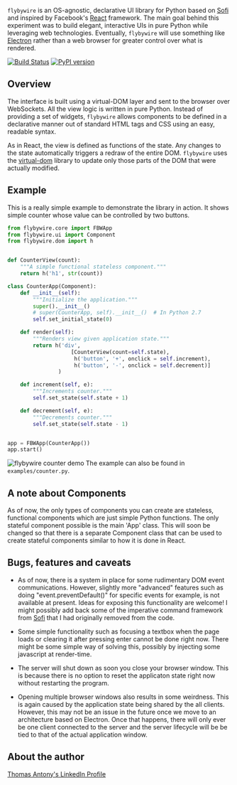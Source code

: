 `flybywire` is an OS-agnostic, declarative UI library for Python based on [Sofi](https://github.com/tryexceptpass/sofi) and inspired by Facebook's [React](https://facebook.github.io/react/) framework. The main goal behind this experiment was to build elegant, interactive UIs in pure Python while leveraging web technologies. Eventually, `flybywire` will use something like [Electron](http://electron.atom.io/) rather than a web browser for greater control over what is rendered.

[![Build Status](https://travis-ci.org/thomasantony/flybywire.svg?branch=master)](https://travis-ci.org/thomasantony/flybywire)
[![PyPI version](https://badge.fury.io/py/flybywire.svg)](https://badge.fury.io/py/flybywire)

Overview
--------
The interface is built using a virtual-DOM layer and sent to the browser over WebSockets. All the view logic is written in pure Python. Instead of providing a set of widgets, `flybywire` allows components to be defined in a declarative manner out of standard HTML tags and CSS using an easy, readable syntax.

As in React, the view is defined as functions of the state. Any changes to the state automatically triggers a redraw of the entire DOM. `flybywire` uses the [virtual-dom](https://github.com/Matt-Esch/virtual-dom) library to update only those parts of the DOM that were actually modified.

Example
-------
This is a really simple example to demonstrate the library in action. It shows simple counter whose value can be controlled by two buttons.

```python
from flybywire.core import FBWApp
from flybywire.ui import Component
from flybywire.dom import h


def CounterView(count):
    """A simple functional stateless component."""
    return h('h1', str(count))

class CounterApp(Component):
    def __init__(self):
        """Initialize the application."""
        super().__init__()
        # super(CounterApp, self).__init__()  # In Python 2.7
        self.set_initial_state(0)

    def render(self):
        """Renders view given application state."""
        return h('div',
                    [CounterView(count=self.state),
                     h('button', '+', onclick = self.increment),
                     h('button', '-', onclick = self.decrement)]
                )

    def increment(self, e):
        """Increments counter."""
        self.set_state(self.state + 1)

    def decrement(self, e):
        """Decrements counter."""
        self.set_state(self.state - 1)


app = FBWApp(CounterApp())
app.start()
```

![flybywire counter demo](https://giant.gfycat.com/HilariousCarefreeAnchovy.gif)
The example can also be found in `examples/counter.py`.


A note about Components
-----------------------
As of now, the only types of components you can create are stateless, functional components which are just simple Python functions. The only stateful component possible is the main 'App' class. This will soon be changed so that there is a separate Component class that can be used to create stateful components similar to how it is done in React.


Bugs, features and caveats
--------------------------
- As of now, there is a system in place for some rudimentary DOM event communications. However, slightly more "advanced" features such as doing "event.preventDefault()" for specific events for example, is not available at present. Ideas for exposing this functionality are welcome! I might possibly add back some of the imperative command framework from [Sofi](https://github.com/tryexceptpass/sofi) that I had originally removed from the code.

- Some simple functionality such as focusing a textbox when the page loads or clearing it after pressing enter cannot be done right now. There might be some simple way of solving this, possibly by injecting some javascript at render-time.

- The server will shut down as soon you close your browser window. This is because there is no option to reset the applicaton state right now without restarting the program.

- Opening multiple browser windows also results in some weirdness. This is again caused by the application state being shared by the all clients. However, this may not be an issue in the future once we move to an architecture based on Electron. Once that happens, there will only ever be one client connected to the server and the server lifecycle will be be tied to that of the actual application window.

About the author
----------------
[Thomas Antony's LinkedIn Profile](https://www.linkedin.com/in/thomasantony)
